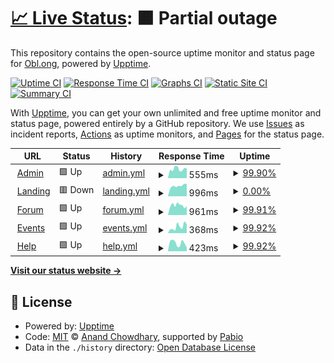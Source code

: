 # [📈 Live Status](https://status.oblong.dev): <!--live status--> **🟧 Partial outage**

This repository contains the open-source uptime monitor and status page for [Obl.ong](https://obl.ong), powered by [Upptime](https://github.com/upptime/upptime).

[![Uptime CI](https://github.com/obl-ong/status-2/workflows/Uptime%20CI/badge.svg)](https://github.com/obl-ong/status-2/actions?query=workflow%3A%22Uptime+CI%22)
[![Response Time CI](https://github.com/obl-ong/status-2/workflows/Response%20Time%20CI/badge.svg)](https://github.com/obl-ong/status-2/actions?query=workflow%3A%22Response+Time+CI%22)
[![Graphs CI](https://github.com/obl-ong/status-2/workflows/Graphs%20CI/badge.svg)](https://github.com/obl-ong/status-2/actions?query=workflow%3A%22Graphs+CI%22)
[![Static Site CI](https://github.com/obl-ong/status-2/workflows/Static%20Site%20CI/badge.svg)](https://github.com/obl-ong/status-2/actions?query=workflow%3A%22Static+Site+CI%22)
[![Summary CI](https://github.com/obl-ong/status-2/workflows/Summary%20CI/badge.svg)](https://github.com/obl-ong/status-2/actions?query=workflow%3A%22Summary+CI%22)

With [Upptime](https://upptime.js.org), you can get your own unlimited and free uptime monitor and status page, powered entirely by a GitHub repository. We use [Issues](https://github.com/obl-ong/status-2/issues) as incident reports, [Actions](https://github.com/obl-ong/status-2/actions) as uptime monitors, and [Pages](https://status.oblong.dev) for the status page.

<!--start: status pages-->
<!-- This summary is generated by Upptime (https://github.com/upptime/upptime) -->
<!-- Do not edit this manually, your changes will be overwritten -->
<!-- prettier-ignore -->
| URL | Status | History | Response Time | Uptime |
| --- | ------ | ------- | ------------- | ------ |
| <img alt="" src="https://icons.duckduckgo.com/ip3/admin.obl.ong.ico" height="13"> [Admin](https://admin.obl.ong/up) | 🟩 Up | [admin.yml](https://github.com/obl-ong/status-2/commits/HEAD/history/admin.yml) | <details><summary><img alt="Response time graph" src="./graphs/admin/response-time-week.png" height="20"> 555ms</summary><br><a href="https://status.oblong.dev/history/admin"><img alt="Response time 906" src="https://img.shields.io/endpoint?url=https%3A%2F%2Fraw.githubusercontent.com%2Fobl-ong%2Fstatus-2%2FHEAD%2Fapi%2Fadmin%2Fresponse-time.json"></a><br><a href="https://status.oblong.dev/history/admin"><img alt="24-hour response time 357" src="https://img.shields.io/endpoint?url=https%3A%2F%2Fraw.githubusercontent.com%2Fobl-ong%2Fstatus-2%2FHEAD%2Fapi%2Fadmin%2Fresponse-time-day.json"></a><br><a href="https://status.oblong.dev/history/admin"><img alt="7-day response time 555" src="https://img.shields.io/endpoint?url=https%3A%2F%2Fraw.githubusercontent.com%2Fobl-ong%2Fstatus-2%2FHEAD%2Fapi%2Fadmin%2Fresponse-time-week.json"></a><br><a href="https://status.oblong.dev/history/admin"><img alt="30-day response time 532" src="https://img.shields.io/endpoint?url=https%3A%2F%2Fraw.githubusercontent.com%2Fobl-ong%2Fstatus-2%2FHEAD%2Fapi%2Fadmin%2Fresponse-time-month.json"></a><br><a href="https://status.oblong.dev/history/admin"><img alt="1-year response time 858" src="https://img.shields.io/endpoint?url=https%3A%2F%2Fraw.githubusercontent.com%2Fobl-ong%2Fstatus-2%2FHEAD%2Fapi%2Fadmin%2Fresponse-time-year.json"></a></details> | <details><summary><a href="https://status.oblong.dev/history/admin">99.90%</a></summary><a href="https://status.oblong.dev/history/admin"><img alt="All-time uptime 97.47%" src="https://img.shields.io/endpoint?url=https%3A%2F%2Fraw.githubusercontent.com%2Fobl-ong%2Fstatus-2%2FHEAD%2Fapi%2Fadmin%2Fuptime.json"></a><br><a href="https://status.oblong.dev/history/admin"><img alt="24-hour uptime 100.00%" src="https://img.shields.io/endpoint?url=https%3A%2F%2Fraw.githubusercontent.com%2Fobl-ong%2Fstatus-2%2FHEAD%2Fapi%2Fadmin%2Fuptime-day.json"></a><br><a href="https://status.oblong.dev/history/admin"><img alt="7-day uptime 99.90%" src="https://img.shields.io/endpoint?url=https%3A%2F%2Fraw.githubusercontent.com%2Fobl-ong%2Fstatus-2%2FHEAD%2Fapi%2Fadmin%2Fuptime-week.json"></a><br><a href="https://status.oblong.dev/history/admin"><img alt="30-day uptime 99.91%" src="https://img.shields.io/endpoint?url=https%3A%2F%2Fraw.githubusercontent.com%2Fobl-ong%2Fstatus-2%2FHEAD%2Fapi%2Fadmin%2Fuptime-month.json"></a><br><a href="https://status.oblong.dev/history/admin"><img alt="1-year uptime 98.13%" src="https://img.shields.io/endpoint?url=https%3A%2F%2Fraw.githubusercontent.com%2Fobl-ong%2Fstatus-2%2FHEAD%2Fapi%2Fadmin%2Fuptime-year.json"></a></details>
| <img alt="" src="https://icons.duckduckgo.com/ip3/obl.ong.ico" height="13"> [Landing](https://obl.ong) | 🟥 Down | [landing.yml](https://github.com/obl-ong/status-2/commits/HEAD/history/landing.yml) | <details><summary><img alt="Response time graph" src="./graphs/landing/response-time-week.png" height="20"> 996ms</summary><br><a href="https://status.oblong.dev/history/landing"><img alt="Response time 863" src="https://img.shields.io/endpoint?url=https%3A%2F%2Fraw.githubusercontent.com%2Fobl-ong%2Fstatus-2%2FHEAD%2Fapi%2Flanding%2Fresponse-time.json"></a><br><a href="https://status.oblong.dev/history/landing"><img alt="24-hour response time 839" src="https://img.shields.io/endpoint?url=https%3A%2F%2Fraw.githubusercontent.com%2Fobl-ong%2Fstatus-2%2FHEAD%2Fapi%2Flanding%2Fresponse-time-day.json"></a><br><a href="https://status.oblong.dev/history/landing"><img alt="7-day response time 996" src="https://img.shields.io/endpoint?url=https%3A%2F%2Fraw.githubusercontent.com%2Fobl-ong%2Fstatus-2%2FHEAD%2Fapi%2Flanding%2Fresponse-time-week.json"></a><br><a href="https://status.oblong.dev/history/landing"><img alt="30-day response time 961" src="https://img.shields.io/endpoint?url=https%3A%2F%2Fraw.githubusercontent.com%2Fobl-ong%2Fstatus-2%2FHEAD%2Fapi%2Flanding%2Fresponse-time-month.json"></a><br><a href="https://status.oblong.dev/history/landing"><img alt="1-year response time 889" src="https://img.shields.io/endpoint?url=https%3A%2F%2Fraw.githubusercontent.com%2Fobl-ong%2Fstatus-2%2FHEAD%2Fapi%2Flanding%2Fresponse-time-year.json"></a></details> | <details><summary><a href="https://status.oblong.dev/history/landing">0.00%</a></summary><a href="https://status.oblong.dev/history/landing"><img alt="All-time uptime 73.31%" src="https://img.shields.io/endpoint?url=https%3A%2F%2Fraw.githubusercontent.com%2Fobl-ong%2Fstatus-2%2FHEAD%2Fapi%2Flanding%2Fuptime.json"></a><br><a href="https://status.oblong.dev/history/landing"><img alt="24-hour uptime 0.00%" src="https://img.shields.io/endpoint?url=https%3A%2F%2Fraw.githubusercontent.com%2Fobl-ong%2Fstatus-2%2FHEAD%2Fapi%2Flanding%2Fuptime-day.json"></a><br><a href="https://status.oblong.dev/history/landing"><img alt="7-day uptime 0.00%" src="https://img.shields.io/endpoint?url=https%3A%2F%2Fraw.githubusercontent.com%2Fobl-ong%2Fstatus-2%2FHEAD%2Fapi%2Flanding%2Fuptime-week.json"></a><br><a href="https://status.oblong.dev/history/landing"><img alt="30-day uptime 0.00%" src="https://img.shields.io/endpoint?url=https%3A%2F%2Fraw.githubusercontent.com%2Fobl-ong%2Fstatus-2%2FHEAD%2Fapi%2Flanding%2Fuptime-month.json"></a><br><a href="https://status.oblong.dev/history/landing"><img alt="1-year uptime 68.38%" src="https://img.shields.io/endpoint?url=https%3A%2F%2Fraw.githubusercontent.com%2Fobl-ong%2Fstatus-2%2FHEAD%2Fapi%2Flanding%2Fuptime-year.json"></a></details>
| <img alt="" src="https://icons.duckduckgo.com/ip3/forum.obl.ong.ico" height="13"> [Forum](https://forum.obl.ong) | 🟩 Up | [forum.yml](https://github.com/obl-ong/status-2/commits/HEAD/history/forum.yml) | <details><summary><img alt="Response time graph" src="./graphs/forum/response-time-week.png" height="20"> 961ms</summary><br><a href="https://status.oblong.dev/history/forum"><img alt="Response time 1847" src="https://img.shields.io/endpoint?url=https%3A%2F%2Fraw.githubusercontent.com%2Fobl-ong%2Fstatus-2%2FHEAD%2Fapi%2Fforum%2Fresponse-time.json"></a><br><a href="https://status.oblong.dev/history/forum"><img alt="24-hour response time 1179" src="https://img.shields.io/endpoint?url=https%3A%2F%2Fraw.githubusercontent.com%2Fobl-ong%2Fstatus-2%2FHEAD%2Fapi%2Fforum%2Fresponse-time-day.json"></a><br><a href="https://status.oblong.dev/history/forum"><img alt="7-day response time 961" src="https://img.shields.io/endpoint?url=https%3A%2F%2Fraw.githubusercontent.com%2Fobl-ong%2Fstatus-2%2FHEAD%2Fapi%2Fforum%2Fresponse-time-week.json"></a><br><a href="https://status.oblong.dev/history/forum"><img alt="30-day response time 936" src="https://img.shields.io/endpoint?url=https%3A%2F%2Fraw.githubusercontent.com%2Fobl-ong%2Fstatus-2%2FHEAD%2Fapi%2Fforum%2Fresponse-time-month.json"></a><br><a href="https://status.oblong.dev/history/forum"><img alt="1-year response time 1822" src="https://img.shields.io/endpoint?url=https%3A%2F%2Fraw.githubusercontent.com%2Fobl-ong%2Fstatus-2%2FHEAD%2Fapi%2Fforum%2Fresponse-time-year.json"></a></details> | <details><summary><a href="https://status.oblong.dev/history/forum">99.91%</a></summary><a href="https://status.oblong.dev/history/forum"><img alt="All-time uptime 97.09%" src="https://img.shields.io/endpoint?url=https%3A%2F%2Fraw.githubusercontent.com%2Fobl-ong%2Fstatus-2%2FHEAD%2Fapi%2Fforum%2Fuptime.json"></a><br><a href="https://status.oblong.dev/history/forum"><img alt="24-hour uptime 100.00%" src="https://img.shields.io/endpoint?url=https%3A%2F%2Fraw.githubusercontent.com%2Fobl-ong%2Fstatus-2%2FHEAD%2Fapi%2Fforum%2Fuptime-day.json"></a><br><a href="https://status.oblong.dev/history/forum"><img alt="7-day uptime 99.91%" src="https://img.shields.io/endpoint?url=https%3A%2F%2Fraw.githubusercontent.com%2Fobl-ong%2Fstatus-2%2FHEAD%2Fapi%2Fforum%2Fuptime-week.json"></a><br><a href="https://status.oblong.dev/history/forum"><img alt="30-day uptime 99.92%" src="https://img.shields.io/endpoint?url=https%3A%2F%2Fraw.githubusercontent.com%2Fobl-ong%2Fstatus-2%2FHEAD%2Fapi%2Fforum%2Fuptime-month.json"></a><br><a href="https://status.oblong.dev/history/forum"><img alt="1-year uptime 97.78%" src="https://img.shields.io/endpoint?url=https%3A%2F%2Fraw.githubusercontent.com%2Fobl-ong%2Fstatus-2%2FHEAD%2Fapi%2Fforum%2Fuptime-year.json"></a></details>
| <img alt="" src="https://icons.duckduckgo.com/ip3/events.obl.ong.ico" height="13"> [Events](https://events.obl.ong) | 🟩 Up | [events.yml](https://github.com/obl-ong/status-2/commits/HEAD/history/events.yml) | <details><summary><img alt="Response time graph" src="./graphs/events/response-time-week.png" height="20"> 368ms</summary><br><a href="https://status.oblong.dev/history/events"><img alt="Response time 417" src="https://img.shields.io/endpoint?url=https%3A%2F%2Fraw.githubusercontent.com%2Fobl-ong%2Fstatus-2%2FHEAD%2Fapi%2Fevents%2Fresponse-time.json"></a><br><a href="https://status.oblong.dev/history/events"><img alt="24-hour response time 316" src="https://img.shields.io/endpoint?url=https%3A%2F%2Fraw.githubusercontent.com%2Fobl-ong%2Fstatus-2%2FHEAD%2Fapi%2Fevents%2Fresponse-time-day.json"></a><br><a href="https://status.oblong.dev/history/events"><img alt="7-day response time 368" src="https://img.shields.io/endpoint?url=https%3A%2F%2Fraw.githubusercontent.com%2Fobl-ong%2Fstatus-2%2FHEAD%2Fapi%2Fevents%2Fresponse-time-week.json"></a><br><a href="https://status.oblong.dev/history/events"><img alt="30-day response time 432" src="https://img.shields.io/endpoint?url=https%3A%2F%2Fraw.githubusercontent.com%2Fobl-ong%2Fstatus-2%2FHEAD%2Fapi%2Fevents%2Fresponse-time-month.json"></a><br><a href="https://status.oblong.dev/history/events"><img alt="1-year response time 431" src="https://img.shields.io/endpoint?url=https%3A%2F%2Fraw.githubusercontent.com%2Fobl-ong%2Fstatus-2%2FHEAD%2Fapi%2Fevents%2Fresponse-time-year.json"></a></details> | <details><summary><a href="https://status.oblong.dev/history/events">99.92%</a></summary><a href="https://status.oblong.dev/history/events"><img alt="All-time uptime 60.81%" src="https://img.shields.io/endpoint?url=https%3A%2F%2Fraw.githubusercontent.com%2Fobl-ong%2Fstatus-2%2FHEAD%2Fapi%2Fevents%2Fuptime.json"></a><br><a href="https://status.oblong.dev/history/events"><img alt="24-hour uptime 100.00%" src="https://img.shields.io/endpoint?url=https%3A%2F%2Fraw.githubusercontent.com%2Fobl-ong%2Fstatus-2%2FHEAD%2Fapi%2Fevents%2Fuptime-day.json"></a><br><a href="https://status.oblong.dev/history/events"><img alt="7-day uptime 99.92%" src="https://img.shields.io/endpoint?url=https%3A%2F%2Fraw.githubusercontent.com%2Fobl-ong%2Fstatus-2%2FHEAD%2Fapi%2Fevents%2Fuptime-week.json"></a><br><a href="https://status.oblong.dev/history/events"><img alt="30-day uptime 98.68%" src="https://img.shields.io/endpoint?url=https%3A%2F%2Fraw.githubusercontent.com%2Fobl-ong%2Fstatus-2%2FHEAD%2Fapi%2Fevents%2Fuptime-month.json"></a><br><a href="https://status.oblong.dev/history/events"><img alt="1-year uptime 53.57%" src="https://img.shields.io/endpoint?url=https%3A%2F%2Fraw.githubusercontent.com%2Fobl-ong%2Fstatus-2%2FHEAD%2Fapi%2Fevents%2Fuptime-year.json"></a></details>
| <img alt="" src="https://icons.duckduckgo.com/ip3/help.obl.ong.ico" height="13"> [Help](https://help.obl.ong) | 🟩 Up | [help.yml](https://github.com/obl-ong/status-2/commits/HEAD/history/help.yml) | <details><summary><img alt="Response time graph" src="./graphs/help/response-time-week.png" height="20"> 423ms</summary><br><a href="https://status.oblong.dev/history/help"><img alt="Response time 459" src="https://img.shields.io/endpoint?url=https%3A%2F%2Fraw.githubusercontent.com%2Fobl-ong%2Fstatus-2%2FHEAD%2Fapi%2Fhelp%2Fresponse-time.json"></a><br><a href="https://status.oblong.dev/history/help"><img alt="24-hour response time 469" src="https://img.shields.io/endpoint?url=https%3A%2F%2Fraw.githubusercontent.com%2Fobl-ong%2Fstatus-2%2FHEAD%2Fapi%2Fhelp%2Fresponse-time-day.json"></a><br><a href="https://status.oblong.dev/history/help"><img alt="7-day response time 423" src="https://img.shields.io/endpoint?url=https%3A%2F%2Fraw.githubusercontent.com%2Fobl-ong%2Fstatus-2%2FHEAD%2Fapi%2Fhelp%2Fresponse-time-week.json"></a><br><a href="https://status.oblong.dev/history/help"><img alt="30-day response time 457" src="https://img.shields.io/endpoint?url=https%3A%2F%2Fraw.githubusercontent.com%2Fobl-ong%2Fstatus-2%2FHEAD%2Fapi%2Fhelp%2Fresponse-time-month.json"></a><br><a href="https://status.oblong.dev/history/help"><img alt="1-year response time 465" src="https://img.shields.io/endpoint?url=https%3A%2F%2Fraw.githubusercontent.com%2Fobl-ong%2Fstatus-2%2FHEAD%2Fapi%2Fhelp%2Fresponse-time-year.json"></a></details> | <details><summary><a href="https://status.oblong.dev/history/help">99.92%</a></summary><a href="https://status.oblong.dev/history/help"><img alt="All-time uptime 98.80%" src="https://img.shields.io/endpoint?url=https%3A%2F%2Fraw.githubusercontent.com%2Fobl-ong%2Fstatus-2%2FHEAD%2Fapi%2Fhelp%2Fuptime.json"></a><br><a href="https://status.oblong.dev/history/help"><img alt="24-hour uptime 100.00%" src="https://img.shields.io/endpoint?url=https%3A%2F%2Fraw.githubusercontent.com%2Fobl-ong%2Fstatus-2%2FHEAD%2Fapi%2Fhelp%2Fuptime-day.json"></a><br><a href="https://status.oblong.dev/history/help"><img alt="7-day uptime 99.92%" src="https://img.shields.io/endpoint?url=https%3A%2F%2Fraw.githubusercontent.com%2Fobl-ong%2Fstatus-2%2FHEAD%2Fapi%2Fhelp%2Fuptime-week.json"></a><br><a href="https://status.oblong.dev/history/help"><img alt="30-day uptime 99.95%" src="https://img.shields.io/endpoint?url=https%3A%2F%2Fraw.githubusercontent.com%2Fobl-ong%2Fstatus-2%2FHEAD%2Fapi%2Fhelp%2Fuptime-month.json"></a><br><a href="https://status.oblong.dev/history/help"><img alt="1-year uptime 98.58%" src="https://img.shields.io/endpoint?url=https%3A%2F%2Fraw.githubusercontent.com%2Fobl-ong%2Fstatus-2%2FHEAD%2Fapi%2Fhelp%2Fuptime-year.json"></a></details>

<!--end: status pages-->

[**Visit our status website →**](https://status.oblong.dev)

## 📄 License

- Powered by: [Upptime](https://github.com/upptime/upptime)
- Code: [MIT](./LICENSE) © [Anand Chowdhary](https://anandchowdhary.com), supported by [Pabio](https://pabio.com)
- Data in the `./history` directory: [Open Database License](https://opendatacommons.org/licenses/odbl/1-0/)
